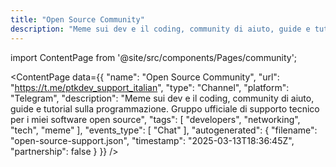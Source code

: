 ```yaml
---
title: "Open Source Community"
description: "Meme sui dev e il coding, community di aiuto, guide e tutorial sulla programmazione. Gruppo ufficiale di supporto tecnico per i miei software open source"
---
```

import ContentPage from '@site/src/components/Pages/community';

<ContentPage
    data={{
  "name": "Open Source Community",
  "url": "https://t.me/ptkdev_support_italian",
  "type": "Channel",
  "platform": "Telegram",
  "description": "Meme sui dev e il coding, community di aiuto, guide e tutorial sulla programmazione. Gruppo ufficiale di supporto tecnico per i miei software open source",
  "tags": [
    "developers",
    "networking",
    "tech",
    "meme"
  ],
  "events_type": [
    "Chat"
  ],
  "autogenerated": {
    "filename": "open-source-support.json",
    "timestamp": "2025-03-13T18:36:45Z",
    "partnership": false
  }
}}
/>
